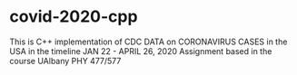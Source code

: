 # covid-2020-cpp
This is C++ implementation of CDC DATA on CORONAVIRUS CASES in the USA in the timeline JAN 22 - APRIL 26, 2020
Assignment based in the course UAlbany PHY 477/577
